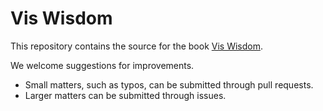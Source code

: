 # Vis Wisdom

This repository contains the source for the book [Vis Wisdom](https://bookdown.org/content/2138/).

We welcome suggestions for improvements.

* Small matters, such as typos, can be submitted through pull requests.
* Larger matters can be submitted through issues.
